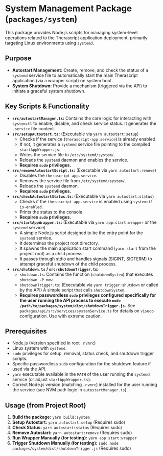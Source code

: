 # System Management Package (`packages/system`)

This package provides Node.js scripts for managing system-level operations related to the Therascript application deployment, primarily targeting Linux environments using `systemd`.

## Purpose

*   **Autostart Management:** Create, remove, and check the status of a `systemd` service file to automatically start the main Therascript application (via a wrapper script) on system boot.
*   **System Shutdown:** Provide a mechanism (triggered via the API) to initiate a graceful system shutdown.

## Key Scripts & Functionality

*   **`src/autostartManager.ts`:** Contains the core logic for interacting with `systemctl` to enable, disable, and check service status. It generates the `.service` file content.
*   **`src/setupAutostart.ts`:** (Executable via `yarn autostart:setup`)
    *   Checks if the service (`therascript-app.service`) is already enabled.
    *   If not, it generates a `systemd` service file pointing to the compiled `startAppWrapper.js`.
    *   Writes the service file to `/etc/systemd/system/`.
    *   Reloads the `systemd` daemon and enables the service.
    *   **Requires `sudo` privileges.**
*   **`src/removeAutostartScript.ts`:** (Executable via `yarn autostart:remove`)
    *   Disables the `therascript-app.service`.
    *   Removes the service file from `/etc/systemd/system/`.
    *   Reloads the `systemd` daemon.
    *   **Requires `sudo` privileges.**
*   **`src/checkAutostartStatus.ts`:** (Executable via `yarn autostart:status`)
    *   Checks if the `therascript-app.service` is enabled using `systemctl is-enabled`.
    *   Prints the status to the console.
    *   **Requires `sudo` privileges.**
*   **`src/startAppWrapper.ts`:** (Executable via `yarn app:start:wrapper` or the `systemd` service)
    *   A simple Node.js script designed to be the entry point for the `systemd` service.
    *   It determines the project root directory.
    *   It spawns the main application start command (`yarn start` from the project root) as a child process.
    *   It passes through stdio and handles signals (SIGINT, SIGTERM) to attempt graceful shutdown of the child process.
*   **`src/shutdown.ts` / `src/shutdownTrigger.ts`:**
    *   `shutdown.ts`: Contains the function (`shutdownSystem`) that executes `shutdown -P now`.
    *   `shutdownTrigger.ts`: (Executable via `yarn trigger:shutdown` or called by the API) A simple script that calls `shutdownSystem`.
    *   **Requires passwordless `sudo` privileges configured specifically for the user running the API process to execute `node /path/to/packages/system/dist/shutdownTrigger.js`.** See `packages/api/src/services/systemService.ts` for details on `visudo` configuration. Use with extreme caution.

## Prerequisites

*   Node.js (Version specified in root `.nvmrc`)
*   Linux system with `systemd`.
*   `sudo` privileges for setup, removal, status check, and shutdown trigger scripts.
*   Specific passwordless `sudo` configuration for the shutdown feature if used via the API.
*   `yarn` executable available in the `PATH` of the user running the `systemd` service (or adjust `startAppWrapper.ts`).
*   Correct Node.js version (matching `.nvmrc`) installed for the user running the service (see NVM path logic in `autostartManager.ts`).

## Usage (from Project Root)

1.  **Build the package:** `yarn build:system`
2.  **Setup Autostart:** `yarn autostart:setup` (Requires sudo)
3.  **Check Status:** `yarn autostart:status` (Requires sudo)
4.  **Remove Autostart:** `yarn autostart:remove` (Requires sudo)
5.  **Run Wrapper Manually (for testing):** `yarn app:start:wrapper`
6.  **Trigger Shutdown Manually (for testing):** `sudo node packages/system/dist/shutdownTrigger.js` (Requires sudo)

